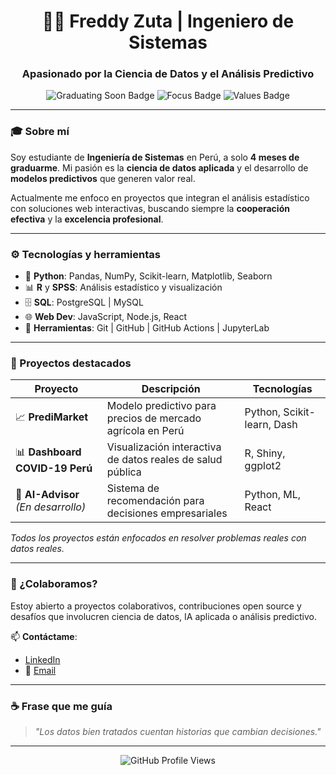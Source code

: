 <!-- README.md profesional para GitHub -->

<h1 align="center">👨‍💻 Freddy Zuta | Ingeniero de Sistemas</h1>
<h3 align="center">Apasionado por la Ciencia de Datos y el Análisis Predictivo</h3>

<p align="center">
  <img src="https://img.shields.io/badge/Status-Graduating_soon-green" alt="Graduating Soon Badge">
  <img src="https://img.shields.io/badge/Focus-Data%20Science%20%7C%20Predictive%20Models-blue" alt="Focus Badge">
  <img src="https://img.shields.io/badge/Values-Cooperation%20%7C%20Professionalism-orange" alt="Values Badge">
</p>

---

### 🎓 Sobre mí

Soy estudiante de **Ingeniería de Sistemas** en Perú, a solo **4 meses de graduarme**. Mi pasión es la **ciencia de datos aplicada** y el desarrollo de **modelos predictivos** que generen valor real.

Actualmente me enfoco en proyectos que integran el análisis estadístico con soluciones web interactivas, buscando siempre la **cooperación efectiva** y la **excelencia profesional**.

---

### ⚙️ Tecnologías y herramientas

- 🐍 **Python**: Pandas, NumPy, Scikit-learn, Matplotlib, Seaborn
- 📊 **R** y **SPSS**: Análisis estadístico y visualización
- 🗄️ **SQL**: PostgreSQL | MySQL
- 🌐 **Web Dev**: JavaScript, Node.js, React
- 🔧 **Herramientas**: Git | GitHub | GitHub Actions | JupyterLab

---

### 🚀 Proyectos destacados

| Proyecto | Descripción | Tecnologías |
|----------|-------------|-------------|
| 📈 **PrediMarket** | Modelo predictivo para precios de mercado agrícola en Perú | Python, Scikit-learn, Dash |
| 📊 **Dashboard COVID-19 Perú** | Visualización interactiva de datos reales de salud pública | R, Shiny, ggplot2 |
| 🧠 **AI-Advisor** *(En desarrollo)* | Sistema de recomendación para decisiones empresariales | Python, ML, React |

*Todos los proyectos están enfocados en resolver problemas reales con datos reales.*

---

### 🤝 ¿Colaboramos?

Estoy abierto a proyectos colaborativos, contribuciones open source y desafíos que involucren ciencia de datos, IA aplicada o análisis predictivo. 

📫 **Contáctame**:
- [LinkedIn](https://www.linkedin.com/)  
- 📧 [Email](mailto:tucorreo@example.com)

---

### ☕ Frase que me guía
> *"Los datos bien tratados cuentan historias que cambian decisiones."*

---

<p align="center">
  <img src="https://komarev.com/ghpvc/?username=freddy-ds&style=flat-square&color=blue" alt="GitHub Profile Views"/>
</p>
